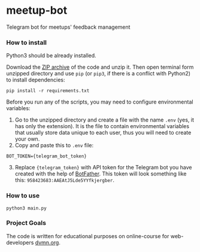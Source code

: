 # meetup-bot
Telegram bot for meetups' feedback management

### How to install

Python3 should be already installed.

Download the [ZIP archive](https://github.com/Katsutami7moto/meetup-bot/archive/refs/heads/main.zip) of the code and unzip it.
Then open terminal form unzipped directory and use `pip` (or `pip3`, if there is a conflict with Python2) to install dependencies:
```commandline
pip install -r requirements.txt
```
Before you run any of the scripts, you may need to configure environmental variables:

1. Go to the unzipped directory and create a file with the name `.env` (yes, it has only the extension).
It is the file to contain environmental variables that usually store data unique to each user, thus you will need to create your own.
2. Copy and paste this to `.env` file:
```dotenv
BOT_TOKEN={telegram_bot_token}
```
3. Replace `{telegram_token}` with API token for the Telegram bot you have created with the help of [BotFather](https://telegram.me/BotFather). This token will look something like this: `958423683:AAEAtJ5Lde5YYfkjergber`.

### How to use

```commandline
python3 main.py
```


### Project Goals

The code is written for educational purposes on online-course for web-developers [dvmn.org](https://dvmn.org/).
